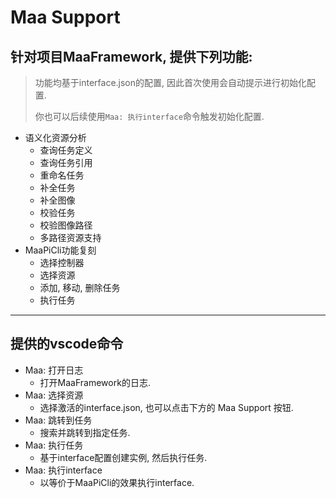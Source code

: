 # Maa Support

## 针对项目MaaFramework, 提供下列功能:

> 功能均基于interface.json的配置, 因此首次使用会自动提示进行初始化配置.
>
> 你也可以后续使用`Maa: 执行interface`命令触发初始化配置.

* 语义化资源分析
  * 查询任务定义
  * 查询任务引用
  * 重命名任务
  * 补全任务
  * 补全图像
  * 校验任务
  * 校验图像路径
  * 多路径资源支持
* MaaPiCli功能复刻
  * 选择控制器
  * 选择资源
  * 添加, 移动, 删除任务
  * 执行任务

---

## 提供的vscode命令

* Maa: 打开日志
  * 打开MaaFramework的日志.
* Maa: 选择资源
  * 选择激活的interface.json, 也可以点击下方的 Maa Support 按钮.
* Maa: 跳转到任务
  * 搜索并跳转到指定任务.
* Maa: 执行任务
  * 基于interface配置创建实例, 然后执行任务.
* Maa: 执行interface
  * 以等价于MaaPiCli的效果执行interface.